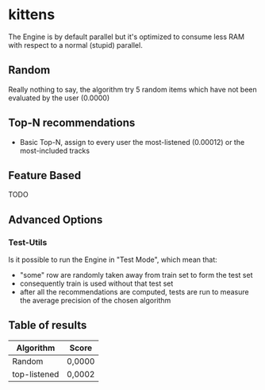 # kittens

The Engine is by default parallel but it's optimized to consume less RAM with respect to a normal (stupid) parallel.

## Random

Really nothing to say, the algorithm try 5 random items which have not been evaluated by the user (0.0000)

## Top-N recommendations

* Basic Top-N, assign to every user the most-listened (0.00012) or the most-included tracks

## Feature Based

TODO



## Advanced Options

### Test-Utils

Is it possible to run the Engine in "Test Mode", which mean that:

* "some" row are randomly taken away from train set to form the test set
* consequently train is used without that test set
* after all the recommendations are computed, tests are run to measure the average precision of the chosen algorithm

## Table of results

|Algorithm|Score|
|---|---|
|Random|0,0000|
|top-listened|0,0002|
